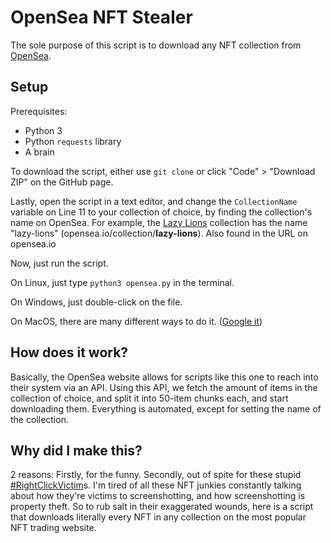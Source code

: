 # OpenSea NFT Stealer
The sole purpose of this script is to download any NFT collection from [OpenSea](https://opensea.io).

## Setup
Prerequisites:
- Python 3
- Python `requests` library
- A brain

To download the script, either use `git clone` or click "Code" > "Download ZIP" on the GitHub page.

Lastly, open the script in a text editor, and change the `CollectionName` variable on Line 11 to your collection of choice, by finding the collection's name on OpenSea. For example, the [Lazy Lions](https://opensea.io/collection/lazy-lions) collection has the name "lazy-lions" (opensea.io/collection/**lazy-lions**). Also found in the URL on opensea.io

Now, just run the script.

On Linux, just type `python3 opensea.py` in the terminal.

On Windows, just double-click on the file.

On MacOS, there are many different ways to do it. ([Google it](https://google.com/?q=how+to+open+python+script+on+macos))

## How does it work?
Basically, the OpenSea website allows for scripts like this one to reach into their system via an API. Using this API, we fetch the amount of items in the collection of choice, and split it into 50-item chunks each, and start downloading them. Everything is automated, except for setting the name of the collection.

## Why did I make this?
2 reasons: Firstly, for the funny. Secondly, out of spite for these stupid [#RightClickVictim](https://mobile.twitter.com/hashtag/RightClickVictim)s. I'm tired of all these NFT junkies constantly talking about how they're victims to screenshotting, and how screenshotting is property theft. So to rub salt in their exaggerated wounds, here is a script that downloads literally every NFT in any collection on the most popular NFT trading website.
